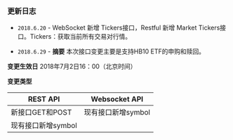 ### 更新日志
- `2018.6.20` - WebSocket 新增 Tickers接口，Restful 新增 Market Tickers接口。Tickers：获取当前所有交易对行情。

- `2018.6.29` - **摘要** 本次接口变更主要是支持HB10 ETF的申购和赎回。

**变更生效日** 2018年7月2日16：00（北京时间）

**变更类型** 

REST API    | Websocket API
------------|------------
新接口GET和POST|现有接口新增symbol
现有接口新增symbol|
